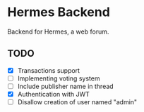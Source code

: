 # Hermes Backend

Backend for Hermes, a web forum.

## TODO

- [X] Transactions support
- [ ] Implementing voting system
- [ ] Include publisher name in thread
- [X] Authentication with JWT
- [ ] Disallow creation of user named "admin"